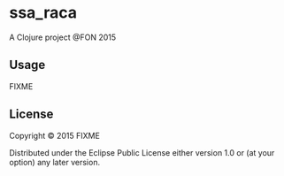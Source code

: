 # ssa_raca

A Clojure project @FON 2015

## Usage

FIXME

## License

Copyright © 2015 FIXME

Distributed under the Eclipse Public License either version 1.0 or (at
your option) any later version.
